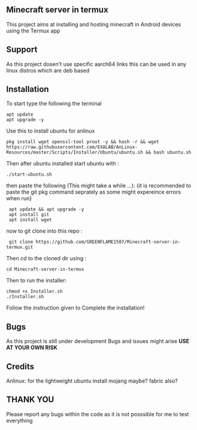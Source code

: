 ## Minecraft server in termux 
   This project aims at installing and hosting minecraft in Android devices using the Termux app

## Support
  As this project dosen't use specific aarch64 links this can be used in any linux distros which are 
  deb based

## Installation
To start 
type the following the terminal
```
apt update
apt upgrade -y
```
Use this to install ubuntu for anlinux
```
pkg install wget openssl-tool proot -y && hash -r && wget https://raw.githubusercontent.com/EXALAB/AnLinux-Resources/master/Scripts/Installer/Ubuntu/ubuntu.sh && bash ubuntu.sh
```

Then after ubuntu installed 
start ubuntu with :

```
./start-ubuntu.sh
```

then paste the following (This might take a while ...):
{it is recommended to paste the git pkg command seprately as some might expereince errors when run}
```
 apt update && apt upgrade -y
 apt install git 
 apt install wget
```

now to git clone into this repo :
```
 git clone https://github.com/GREENFLAME1507/Minecraft-server-in-termux.git
```
Then cd to the cloned dir using :
```
cd Minecraft-server-in-termux
```
Then to run the installer:
```
chmod +x Installer.sh
./Installer.sh
```
Follow the instruction given to Complete the installation!

## Bugs
  As this project is still under development Bugs and issues might arise 
  **USE AT YOUR OWN RISK**

  
## Credits
Anlinux: for the lightweight ubuntu install
mojang maybe?
fabric also?

## THANK YOU 
  Please report any bugs within the code as it is not posssible for me to test everything 

